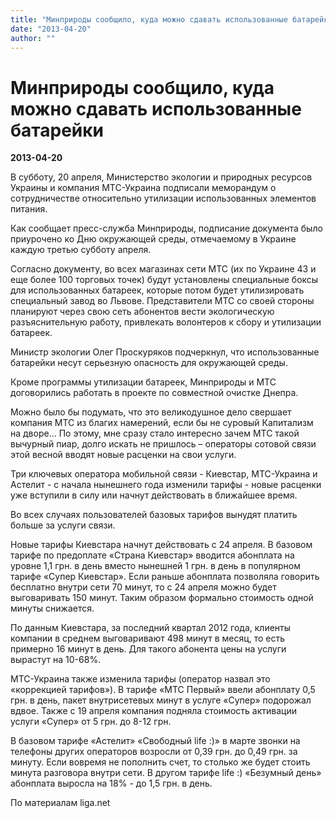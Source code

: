 ```yaml
---
title: "Минприроды сообщило, куда можно сдавать использованные батарейки"
date: "2013-04-20"
author: ""
---
```


# Минприроды сообщило, куда можно сдавать использованные батарейки

**2013-04-20** 

В субботу, 20 апреля, Министерство экологии и природных ресурсов Украины и компания МТС-Украина подписали меморандум о сотрудничестве относительно утилизации использованных элементов питания.

Как сообщает пресс-служба Минприроды, подписание документа было приурочено ко Дню окружающей среды, отмечаемому в Украине каждую третью субботу апреля.

Согласно документу, во всех магазинах сети МТС (их по Украине 43 и еще более 100 торговых точек) будут установлены специальные боксы для использованных батареек, которые потом будет утилизировать специальный завод во Львове. Представители МТС со своей стороны планируют через свою сеть абонентов вести экологическую разъяснительную работу, привлекать волонтеров к сбору и утилизации батареек.

Министр экологии Олег Проскуряков подчеркнул, что использованные батарейки несут серьезную опасность для окружающей среды.

Кроме программы утилизации батареек, Минприроды и МТС договорились работать в проекте по совместной очистке Днепра.

Можно было бы подумать, что это великодушное дело свершает компания МТС из благих намерений, если бы не суровый Капитализм на дворе… По этому, мне сразу стало интересно зачем МТС такой вычурный пиар, долго искать не пришлось – операторы сотовой связи этой весной вводят новые расценки на свои услуги.

Три ключевых оператора мобильной связи - Киевстар, МТС-Украина и Астелит - с начала нынешнего года изменили тарифы - новые расценки уже вступили в силу или начнут действовать в ближайшее время.

Во всех случаях пользователей базовых тарифов вынудят платить больше за услуги связи.

Новые тарифы Киевстара начнут действовать с 24 апреля. В базовом тарифе по предоплате «Страна Киевстар» вводится абонплата на уровне 1,1 грн. в день вместо нынешней 1 грн. в день в популярном тарифе «Супер Киевстар». Если раньше абонплата позволяла говорить бесплатно внутри сети 70 минут, то с 24 апреля можно будет выговаривать 150 минут. Таким образом формально стоимость одной минуты снижается.

По данным Киевстара, за последний квартал 2012 года, клиенты компании в среднем выговаривают 498 минут в месяц, то есть примерно 16 минут в день. Для такого абонента цены на услуги вырастут на 10-68%.

МТС-Украина также изменила тарифы (оператор назвал это «коррекцией тарифов»). В тарифе «МТС Первый» ввели абонплату 0,5 грн. в день, пакет внутрисетевых минут в услуге «Супер» подорожал вдвое. Также с 19 апреля компания подняла стоимость активации услуги «Супер» от 5 грн. до 8-12 грн.

В базовом тарифе «Астелит» «Свободный life :)» в марте звонки на телефоны других операторов возросли от 0,39 грн. до 0,49 грн. за минуту. Если вовремя не пополнить счет, то столько же будет стоить минута разговора внутри сети. В другом тарифе life :) «Безумный день» абонплата выросла на 18% - до 1,5 грн. в день.

По материалам liga.net